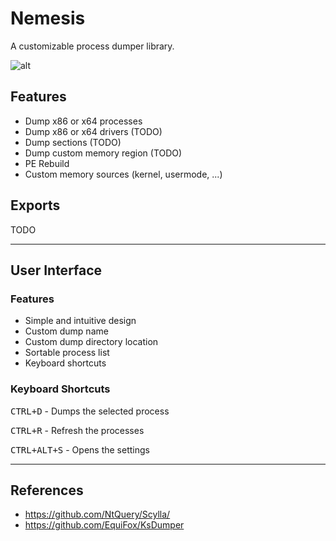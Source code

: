 # Nemesis
A customizable process dumper library.

![alt](https://user-images.githubusercontent.com/26800596/55280336-a85b6200-5324-11e9-9863-08caf2e8cb7d.jpg)

## Features
- Dump x86 or x64 processes 
- Dump x86 or x64 drivers (TODO)
- Dump sections (TODO)
- Dump custom memory region (TODO)
- PE Rebuild
- Custom memory sources (kernel, usermode, ...)

## Exports
TODO

--- 

## User Interface
### Features 
- Simple and intuitive design
- Custom dump name
- Custom dump directory location
- Sortable process list
- Keyboard shortcuts

### Keyboard Shortcuts
<kbd>CTRL+D</kbd> - Dumps the selected process

<kbd>CTRL+R</kbd> - Refresh the processes

<kbd>CTRL+ALT+S</kbd> - Opens the settings

---

## References
- https://github.com/NtQuery/Scylla/
- https://github.com/EquiFox/KsDumper
